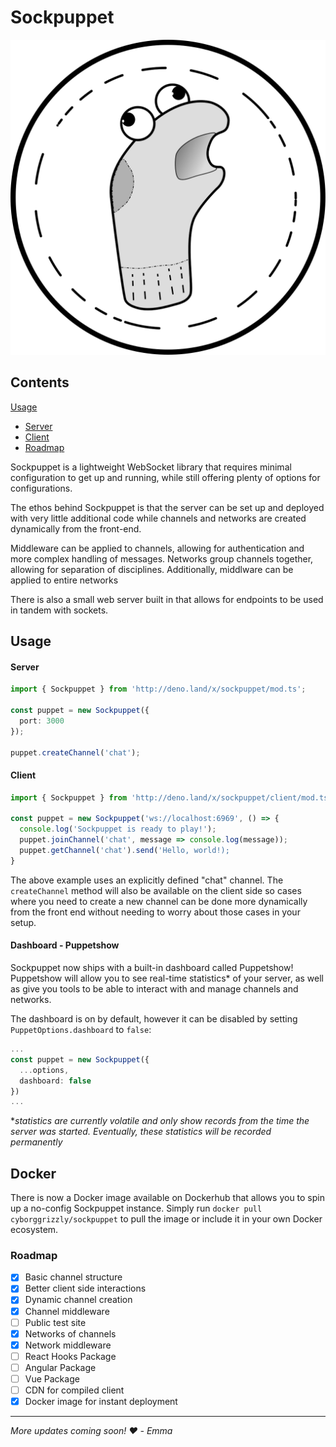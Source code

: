 # Sockpuppet

![img](https://github.com/BigBearBigBrain/sockpuppet.ts/raw/main/sockpuppet-logo.svg)

## Contents
[Usage](#usage)
- [Server](#server)
- [Client](#client)
- [Roadmap](#roadmap)

Sockpuppet is a lightweight WebSocket library that requires minimal configuration to get up and running, while still offering plenty of options for configurations.

The ethos behind Sockpuppet is that the server can be set up and deployed with very little additional code while channels and networks are created dynamically from the front-end.

Middleware can be applied to channels, allowing for authentication and more complex handling of messages. Networks group channels together, allowing for separation of disciplines. Additionally, middlware can be applied to entire networks

There is also a small web server built in that allows for endpoints to be used in tandem with sockets.

## Usage

#### Server
```ts
import { Sockpuppet } from 'http://deno.land/x/sockpuppet/mod.ts';

const puppet = new Sockpuppet({
  port: 3000
});

puppet.createChannel('chat');
```

#### Client
```js
import { Sockpuppet } from 'http://deno.land/x/sockpuppet/client/mod.ts';

const puppet = new Sockpuppet('ws://localhost:6969', () => {
  console.log('Sockpuppet is ready to play!');
  puppet.joinChannel('chat', message => console.log(message));
  puppet.getChannel('chat').send('Hello, world!);
}
```

The above example uses an explicitly defined "chat" channel. The `createChannel` method will also be available on the client side so cases where you need to create a new channel can be done more dynamically from the front end without needing to worry about those cases in your setup.

#### Dashboard - Puppetshow
Sockpuppet now ships with a built-in dashboard called Puppetshow! Puppetshow will allow you to see real-time statistics* of your server, as well as give you tools to be able to interact with and manage channels and networks.

The dashboard is on by default, however it can be disabled by setting `PuppetOptions.dashboard` to `false`:
```ts
...
const puppet = new Sockpuppet({
  ...options,
  dashboard: false
})
...
```

**statistics are currently volatile and only show records from the time the server was started. Eventually, these statistics will be recorded permanently*

## Docker
There is now a Docker image available on Dockerhub that allows you to spin up a no-config Sockpuppet instance. Simply run `docker pull cyborggrizzly/sockpuppet` to pull the image or include it in your own Docker ecosystem.


### Roadmap
- [x] Basic channel structure
- [X] Better client side interactions
- [x] Dynamic channel creation
- [x] Channel middleware
- [ ] Public test site
- [X] Networks of channels
- [X] Network middleware
- [ ] React Hooks Package
- [ ] Angular Package
- [ ] Vue Package
- [ ] CDN for compiled client
- [X] Docker image for instant deployment

---

*More updates coming soon!*
*❤️ - Emma*
